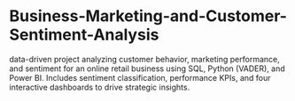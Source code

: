 # Business-Marketing-and-Customer-Sentiment-Analysis
 data-driven project analyzing customer behavior, marketing performance, and sentiment for an online retail business using SQL, Python (VADER), and Power BI. Includes sentiment classification, performance KPIs, and four interactive dashboards to drive strategic insights.
